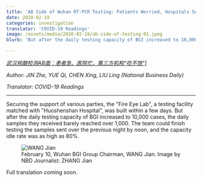 ```yaml
---
title: 'AB Side of Wuhan RT-PCR Testing: Patients Worried, Hospitals Swamped, Third Party Facilities "Starving" (coming soon)'
date: 2020-02-19
categories: investigation
translator: 'COVID-19 Readings'
image: /assets/media/2020-02-19/ab-side-of-testing-01.jpeg
blurb: 'But after the daily testing capacity of BGI increased to 10,000 cases, the daily samples they received barely reached over 1,000. The team could finish testing the samples sent over the previous night by noon, and the capacity idle rate was as high as 80%.'

---
```


*<a href="https://www.360zhyx.com/home-research-index-rid-73196.shtml" target="_blank">武汉核酸检测AB面：患者急、医院忙，第三方机构“吃不饱”]</a>*

*Author: JIN Zhe, YUE Qi, CHEN Xing, LIU Ling (National Business Daily)*

*Translator: COVID-19 Readings*

---

Securing the support of various parties, the "Fire Eye Lab", a testing facility matched with "Huoshenshan Hospital", was built within a few days. But after the daily testing capacity of BGI increased to 10,000 cases, the daily samples they received barely reached over 1,000. The team could finish testing the samples sent over the previous night by noon, and the capacity idle rate was as high as 80%.

<figure>
  <img src="/assets/media/2020-02-19/ab-side-of-testing-01.jpeg" alt="WANG Jian"/>
  <figcaption>February 10, Wuhan BGI Group Chairman, WANG Jian. Image by NBD Journalist: ZHANG Jian</figcaption>
</figure>


Full translation coming soon.


